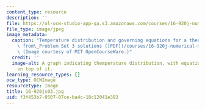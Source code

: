 ```yaml
---
content_type: resource
description: ''
file: https://ol-ocw-studio-app-qa.s3.amazonaws.com/courses/16-920j-numerical-methods-for-partial-differential-equations-sma-5212-spring-2003/f3f453b7050707ceba4c18c12041e393_16-920js03.jpg
file_type: image/jpeg
image_metadata:
  caption: "Temperature distribution and governing equations for a thermal fin, adapted\
    \ from\_Problem Set 3 solutions ([PDF](/courses/16-920j-numerical-methods-for-partial-differential-equations-sma-5212-spring-2003/resources/ps3sol)).\
    \ (Image courtesy of MIT OpenCourseWare.)"
  credit: ''
  image-alt: A graph indicating themperature distribution, with equations overlaid
    on top of it.
learning_resource_types: []
ocw_type: OCWImage
resourcetype: Image
title: 16-920js03.jpg
uid: f3f453b7-0507-07ce-ba4c-18c12041e393
---
```

